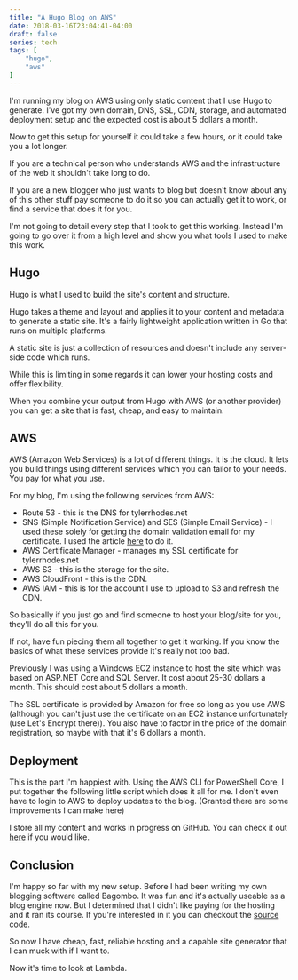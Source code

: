 ```yaml
---
title: "A Hugo Blog on AWS"
date: 2018-03-16T23:04:41-04:00
draft: false
series: tech
tags: [
    "hugo",
    "aws"
]
---
```


I'm running my blog on AWS using only static content that I use Hugo to generate.  I've got my own domain,
DNS, SSL, CDN, storage, and automated deployment setup and the expected cost is about 5 dollars a month.  

Now to get this setup for yourself it could take a few hours, or it could take you
a lot longer.  

If you are a technical person who understands AWS and the infrastructure of the web it shouldn't
take long to do.  

If you are a new blogger who just wants to blog but doesn't know about any of this other stuff 
pay someone to do it so you can actually get it to work, or find a service that does it for you.

I'm not going to detail every step that I took to get this working.  Instead I'm going to go over it from a high level
and show you what tools I used to make this work.


## Hugo

Hugo is what I used to build the site's content and structure.

Hugo takes a theme and layout and applies it to your content and metadata to generate a static site.  It's a fairly lightweight application
written in Go that runs on multiple platforms.

A static site is just a collection of resources and doesn't include any server-side code which runs.

While this is limiting in some regards it can lower your hosting costs and offer flexibility.

When you combine your output from Hugo with AWS (or another provider) you can get a site that is fast, cheap, and easy to maintain.

## AWS

AWS (Amazon Web Services) is a lot of different things. It is the cloud.  It lets you build things using
different services which you can tailor to your needs.  You pay for what you use.

For my blog, I'm using the following services from AWS:

* Route 53 - this is the DNS for tylerrhodes.net
* SNS (Simple Notification Service) and SES (Simple Email Service) - I used these solely for getting the domain validation email for my certificate.  I used the article [here](https://aws.amazon.com/premiumsupport/knowledge-center/ses-sns-domain-validation-email/) to do it.
* AWS Certificate Manager - manages my SSL certificate for tylerrhodes.net
* AWS S3 - this is the storage for the site.
* AWS CloudFront - this is the CDN.
* AWS IAM - this is for the account I use to upload to S3 and refresh the CDN.

So basically if you just go and find someone to host your blog/site for you, they'll do all this for you.

If not, have fun piecing them all together to get it working.  If you know the basics of what these services provide it's really not too bad.

Previously I was using a Windows EC2 instance to host the site which was based on ASP.NET Core and SQL Server.  It cost about 25-30 dollars a month.  This should cost about 5 dollars a month.

The SSL certificate is provided by Amazon for free so long as you use AWS (although you can't just use the certificate on an EC2 instance unfortunately (use Let's Encrypt there)).  You also have to 
factor in the price of the domain registration, so maybe with that it's 6 dollars a month.

## Deployment

This is the part I'm happiest with.  Using the AWS CLI for PowerShell Core, I put together the following little 
script which does it all for me.  I don't even have to login to AWS to deploy updates to the blog.  (Granted there are some improvements I can make here)

<script src="https://gist.github.com/tylerlrhodes/b401ff317f865a3e04f7854d99770984.js"></script>

I store all my content and works in progress on GitHub.  You can check it out [here](https://github.com/tylerlrhodes/blog) if you would like.

## Conclusion

I'm happy so far with my new setup.  Before I had been writing my own blogging software called Bagombo.  It was fun and it's actually useable as a blog engine now.
But I determined that I didn't like paying for the hosting and it ran its course.  If you're interested in it you can checkout the [source code](https://github.com/tylerlrhodes/bagombo).

So now I have cheap, fast, reliable hosting and a capable site generator that I can muck with if I want to.

Now it's time to look at Lambda.


